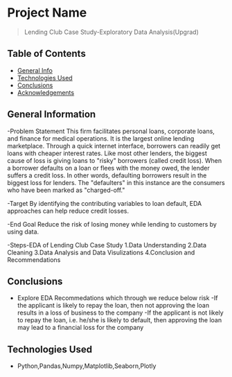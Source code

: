 # Project Name
> Lending Club Case Study-Exploratory Data Analysis(Upgrad)


## Table of Contents
* [General Info](#general-information)
* [Technologies Used](#technologies-used)
* [Conclusions](#conclusions)
* [Acknowledgements](#acknowledgements)

<!-- You can include any other section that is pertinent to your problem -->

## General Information
-Problem Statement
This firm facilitates personal loans, corporate loans, and finance for medical operations. It is the largest online lending marketplace. Through a quick internet interface, borrowers can readily get loans with cheaper interest rates. Like most other lenders, the biggest cause of loss is giving loans to "risky" borrowers (called credit loss). When a borrower defaults on a loan or flees with the money owed, the lender suffers a credit loss. In other words, defaulting borrowers result in the biggest loss for lenders. The "defaulters" in this instance are the consumers who have been marked as "charged-off."

-Target
By identifying the contributing variables to loan default, EDA approaches can help reduce credit losses.

-End Goal
Reduce the risk of losing money while lending to customers by using data.

-Steps-EDA of Lending Club Case Study
1.Data Understanding
2.Data Cleaning
3.Data Analysis and Data Visulizations
4.Conclusion and Recommendations

<!-- You don't have to answer all the questions - just the ones relevant to your project. -->

## Conclusions
- Explore EDA Recommedations which through we reduce below risk
-If the applicant is likely to repay the loan, then not approving the loan results in a loss of business to the company
-If the applicant is not likely to repay the loan, i.e. he/she is likely to default, then approving the loan may lead to a financial loss for the company

<!-- You don't have to answer all the questions - just the ones relevant to your project. -->


## Technologies Used
- Python,Pandas,Numpy,Matplotlib,Seaborn,Plotly

<!-- As the libraries versions keep on changing, it is recommended to mention the version of library used in this project -->


<!-- Optional -->
<!-- ## License -->
<!-- This project is open source and available under the [... License](). -->

<!-- You don't have to include all sections - just the one's relevant to your project -->